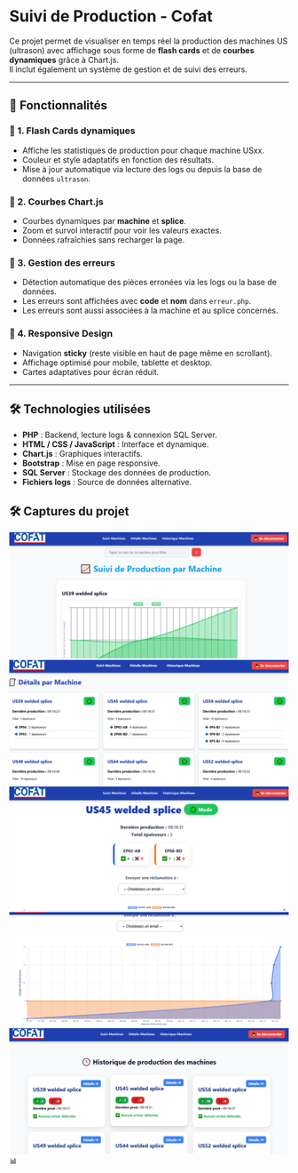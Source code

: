 # Suivi de Production - Cofat

Ce projet permet de visualiser en temps réel la production des machines US (ultrason) avec affichage sous forme de **flash cards** et de **courbes dynamiques** grâce à Chart.js.  
Il inclut également un système de gestion et de suivi des erreurs.

---

## 🚀 Fonctionnalités

### 🔹 1. Flash Cards dynamiques
- Affiche les statistiques de production pour chaque machine USxx.
- Couleur et style adaptatifs en fonction des résultats.
- Mise à jour automatique via lecture des logs ou depuis la base de données `ultrason`.

### 🔹 2. Courbes Chart.js
- Courbes dynamiques par **machine** et **splice**.
- Zoom et survol interactif pour voir les valeurs exactes.
- Données rafraîchies sans recharger la page.

### 🔹 3. Gestion des erreurs
- Détection automatique des pièces erronées via les logs ou la base de données.
- Les erreurs sont affichées avec **code** et **nom** dans `erreur.php`.
- Les erreurs sont aussi associées à la machine et au splice concernés.

### 🔹 4. Responsive Design
- Navigation **sticky** (reste visible en haut de page même en scrollant).
- Affichage optimisé pour mobile, tablette et desktop.
- Cartes adaptatives pour écran réduit.

---

## 🛠 Technologies utilisées

- **PHP** : Backend, lecture logs & connexion SQL Server.
- **HTML / CSS / JavaScript** : Interface et dynamique.
- **Chart.js** : Graphiques interactifs.
- **Bootstrap** : Mise en page responsive.
- **SQL Server** : Stockage des données de production.
- **Fichiers logs** : Source de données alternative.
## 🛠 Captures du projet 
![Alt text](https://github.com/malek413/ultrason_cofat/blob/main/images/Capture%20d%E2%80%99%C3%A9cran%202025-08-15%20214754.png)
![Alt text](https://github.com/malek413/ultrason_cofat/blob/main/images/Capture%20d%E2%80%99%C3%A9cran%202025-08-15%20214826.png)
![Alt text](https://github.com/malek413/ultrason_cofat/blob/main/images/Capture%20d%E2%80%99%C3%A9cran%202025-08-15%20214903.png)
![Alt text](https://github.com/malek413/ultrason_cofat/blob/main/images/Capture%20d%E2%80%99%C3%A9cran%202025-08-15%20214925.png)
![Alt text](https://github.com/malek413/ultrason_cofat/blob/main/images/Capture%20d%E2%80%99%C3%A9cran%202025-08-15%20214949.png)
📊

